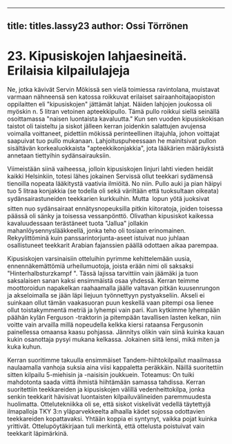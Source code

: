 
---

title: titles.lassy23
author: Ossi Törrönen
---


    
# 23. Kipusiskojen lahjaesineitä. Erilaisia kilpailulajeja

Ne, jotka kävivät Servin Mökissä sen vielä toimiessa ravintolana, muistavat varmaan nähneensä sen katossa roikkuvat 
erilaiset sairaanhoitajaopiston oppilaitten eli "kipusiskojen" jättämät lahjat. Näiden lahjojen joukossa oli myöskin n. 5 litran 
vetoinen apteekkipullo. Tämä pullo roikkui siellä seinällä osoittamassa "naisen luontaista kavaluutta." Kun sen vuoden 
kipusiskokisan taistot oli taisteltu ja siskot jälleen kerran joidenkin salattujen avujensa voimalla voittaneet, pidettiin mökissä 
perinteellinen iltajuhla, johon voittajat saapuivat tuo pullo mukanaan. Lahjoituspuheessaan he mainitsivat pullon sisältävän 
korkealuokkaista "apteekkikonjakkia", jota lääkärien määräyksistä annetaan tiettyihin sydänsairauksiin.

Viimeistään siinä vaiheessa, jolloin kipusiskojen linjuri lahti vieden heidät kaikki Helsinkiin, totesi lähes jokainen Servissä 
ollut teekkari sydämensä tienoilla nopeata lääkitystä vaativia ilmiöitä. No niin. Pullo auki ja pian häipyi tuo 5 litraa 
konjakkia (se todella oli sekä väriltään että tuoksultaan oikeata) sydänsairastuneiden teekkarien kurkkuihin. Mutta  lopun 
yötä juoksivat sitten nuo sydänsairaat ennätysnopeuksilla pitkin kiitoratoja, joiden toisessa päässä oli sänky ja toisessa 
vessanpönttö. Olivathan kipusiskot kaikessa kavaluudessaan terästäneet tuota "Jallua" jollakin mahanlöysennyslääkkeellä, 
jonka teho oli tosiaan erinomainen. Rekyylittöminä kuin panssarintorjunta-aseet istuivat nuo juhlaan osallistuneet teekkarit 
Arabian fajanssien päällä odottaen aikaa parempaa.

Kipusiskojen varsinaisiin otteluihin pyrimme kehittelemään uusia, ennennäkemättömiä urheilumuotoja, joista erään nimi oli 
saksaksi "Hinterhalbsturzkampf ". Tässä lajissa tarvittiin vain jäämäki ja tuon saksalaisen sanan kaksi ensimmäistä osaa 
yhdessä. Kerran teimme moottoroidun napakelkan raahaamalla jäälle valtavan pitkän kuusenrungon ja akseloimalla se jään 
läpi liejuun työnnettyyn pystyakseliin. Akseli ei suinkaan ollut tämän vaakasuoran puun keskellä vaan pitempi osa lienee 
ollut toistakymmentä metriä ja lyhempi vain pari. Kun kytkimme lyhempään päähän kylän Ferguson -traktorin ja pitempään 
tavallisen lasten kelkan, niin voitte vain arvailla millä nopeudella kelkka kiersi rataansa Fergusonin painellessa omaansa 
kaasu pohjassa. Jännitys olikin vain siinä kuinka kauan kukin osanottaja pysyi mukana kelkassa. Jokainen siitä lensi, mikä 
miten ja kuka kuhun.

Kerran suoritimme takuulla ensimmäiset Tandem-hiihtokilpailut maailmassa naulaamalla vanhoja suksia aina viisi 
kappaletta peräkkäin. Näillä suoritettiin sitten kilpailu 5-miehisin ja -naisisin joukkuein. Toteamus: On tuiki mahdotonta 
saada viittä ihmistä hiihtämään samassa tahdissa. Kerran suoritettiin teekkareiden ja kipusiskojen välillä vedenheittokilpa, 
jonka senkin teekkarit hävisivat luontaisten kilpailuvälineiden paremmuudesta huolimatta. Ottelutekniikka oli se, että siskot 
viskelivät vedellä täytettyjä ilmapalloja TKY 3:n yläparvekkeelta alhaalla kädet sojossa odottavien teekkareiden 
kopattavaksi. Yhtään koppia ei syntynyt, vaikka pojat kuinka yrittivät. Ottelupöytäkirjaan tuli merkintä, että ottelusta 
poistuivat vain teekkarit läpimärkinä.
